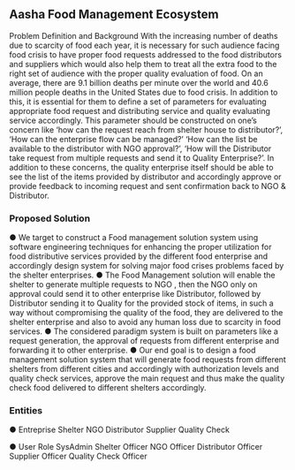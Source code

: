 ## Aasha Food Management Ecosystem
Problem Definition and Background
With the increasing number of deaths due to scarcity of food each year, it is necessary for such audience facing food crisis to have proper food requests addressed to the food distributors and suppliers which would also help them to treat all the extra food to the right set of audience with the proper quality evaluation of food. On an average, there are 9.1 billion deaths per minute over the world and 40.6 million people deaths in the United States due to food crisis. In addition to this, it is essential for them to define a set of parameters for evaluating appropriate food request and distributing service and quality evaluating service accordingly. This parameter should be constructed on one’s concern like ‘how can the request reach from shelter house to distributor?’, ‘How can the enterprise flow can be managed?’ ‘How can the list be available to the distributor with NGO approval?’, ‘How will the Distributor take request from multiple requests and send it to Quality Enterprise?’. In addition to these concerns, the quality enterprise itself should be able to see the list of the items provided by distributor and accordingly approve or provide feedback to incoming request and sent confirmation back to NGO & Distributor.

### Proposed Solution
● We target to construct a Food management solution system using software engineering techniques for enhancing the proper utilization for food distributive services provided by the different food enterprise and accordingly design system for solving major food crises problems faced by the shelter enterprises. ● The Food Management solution will enable the shelter to generate multiple requests to NGO , then the NGO only on approval could send it to other enterprise like Distributor, followed by Distributor sending it to Quality for the provided stock of items, in such a way without compromising the quality of the food, they are delivered to the shelter enterprise and also to avoid any human loss due to scarcity in food services. ● The considered paradigm system is built on parameters like a request generation, the approval of requests from different enterprise and forwarding it to other enterprise. ● Our end goal is to design a food management solution system that will generate food requests from different shelters from different cities and accordingly with authorization levels and quality check services, approve the main request and thus make the quality check food delivered to different shelters accordingly.

### Entities
● Entreprise
Shelter
NGO
Distributor
Supplier
Quality Check

● User Role
SysAdmin
Shelter Officer
NGO Officer
Distributor Officer
Supplier Officer
Quality Check Officer
